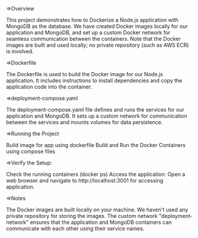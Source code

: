 =>Overview

This project demonstrates how to Dockerize a Node.js application with MongoDB as the database.
We have created Docker images locally for our application and MongoDB, and set up a custom Docker network for seamless communication between the containers. 
Note that the Docker images are built and used locally; no private repository (such as AWS ECR) is involved.

=>Dockerfile

The Dockerfile is used to build the Docker image for our Node.js application. It includes instructions to install dependencies and copy the application code into the container.

=>deployment-compose.yaml

The deployment-compose.yaml file defines and runs the services for our application and MongoDB. It sets up a custom network for communication between the services and mounts volumes for data persistence.

=>Running the Project

Build image for app using dockerfile
Build and Run the Docker Containers using compose files

=>Verify the Setup:

Check the running containers (docker ps)
Access the application:
Open a web browser and navigate to http://localhost:3001 for accessing application.

=>Notes

The Docker images are built locally on your machine. We haven't used any private repository for storing the images.
The custom network "deployment-network" ensures that the application and MongoDB containers can communicate with each other using their service names.
